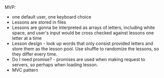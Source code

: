 MVP: 
* one default user, one keyboard choice
* Lessons are stored in files
* Lessons are gonna be interpreted as arrays of letters, including white space, and user's input would be cross checked against lessons one letter at a time
* Lesson design - look up words that only consist provided letters and store them as the lesson pool. Use shuffle to randomize the lessons, so they differ every time.
* Do I need promise? - promises are used when making request to servers, so perhaps when loading lesson.
* MVC pattern
